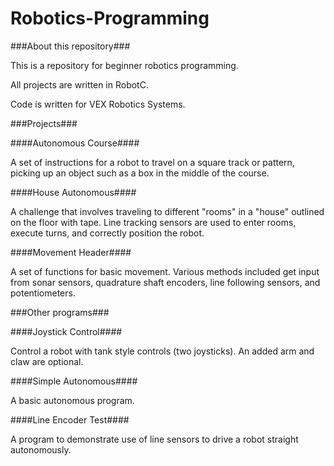 Robotics-Programming
====================

###About this repository###

This is a repository for beginner robotics programming.

All projects are written in RobotC.

Code is written for VEX Robotics Systems.

###Projects###

####Autonomous Course####

A set of instructions for a robot to travel on a square track or pattern, picking up an object such as a box in the middle of the course.

####House Autonomous####

A challenge that involves traveling to different "rooms" in a "house" outlined on the floor with tape.  Line tracking sensors are used to enter rooms, execute turns, and correctly position the robot.

####Movement Header####

A set of functions for basic movement.  Various methods included get input from sonar sensors, quadrature shaft encoders, line following sensors, and potentiometers.

###Other programs###

####Joystick Control####

Control a robot with tank style controls (two joysticks).  An added arm and claw are optional.

####Simple Autonomous####

A basic autonomous program.

####Line Encoder Test####

A program to demonstrate use of line sensors to drive a robot straight autonomously.
